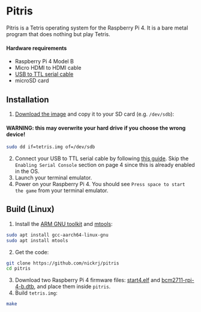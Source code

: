 # Pitris
Pitris is a Tetris operating system for the Raspberry Pi 4. It is a bare metal program that does nothing but play Tetris.

#### Hardware requirements
- Raspberry Pi 4 Model B
- Micro HDMI to HDMI cable
- [USB to TTL serial cable](https://www.amazon.com/s/ref=nb_sb_noss?url=search-alias%3Delectronics&field-keywords=+USB+to+TTL+Serial+Cable)
- microSD card
  
## Installation
1. [Download the image](https://github.com/nickrj/pitris/raw/main/tetris.img) and copy it to your SD card (e.g. `/dev/sdb`):
#### WARNING: this may overwrite your hard drive if you choose the wrong device!
```bash
sudo dd if=tetris.img of=/dev/sdb
```
2. Connect your USB to TTL serial cable by following [this guide](https://cdn-learn.adafruit.com/downloads/pdf/adafruits-raspberry-pi-lesson-5-using-a-console-cable.pdf). Skip the `Enabling Serial Console` section on page 4 since this is already enabled in the OS.
3. Launch your terminal emulator.
4. Power on your Raspberry Pi 4. You should see `Press space to start the game` from your terminal emulator.


## Build (Linux)
1. Install the [ARM GNU toolkit](https://developer.arm.com/downloads/-/arm-gnu-toolchain-downloads) and [mtools](https://www.gnu.org/software/mtools/):
```bash
sudo apt install gcc-aarch64-linux-gnu
sudo apt install mtools
```
2. Get the code:
```bash
git clone https://github.com/nickrj/pitris
cd pitris
```
3. Download two Raspberry Pi 4 firmware files: [start4.elf](https://github.com/raspberrypi/firmware/blob/master/boot/start4.elf) and [bcm2711-rpi-4-b.dtb](https://github.com/raspberrypi/firmware/blob/master/boot/bcm2711-rpi-4-b.dtb), and place them inside `pitris`.
4. Build `tetris.img`:
```bash
make
```
